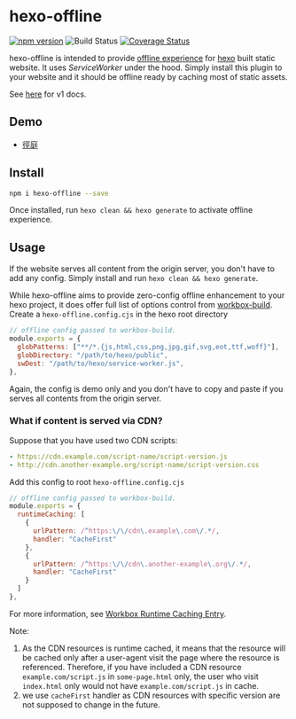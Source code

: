 # hexo-offline

[![npm version](https://img.shields.io/npm/v/hexo-offline.svg?style=flat-square)](https://www.npmjs.com/package/hexo-offline)
![Build Status](https://img.shields.io/github/workflow/status/JLHwung/hexo-offline/CI.svg?style=flat-square)
[![Coverage Status](https://img.shields.io/coveralls/JLHwung/hexo-offline.svg?style=flat-square)](https://coveralls.io/github/JLHwung/hexo-offline)

hexo-offline is intended to provide [offline experience](https://web.dev/progressive-web-apps/) for [hexo](https://hexo.io) built static website. It uses _ServiceWorker_ under the hood. Simply install this plugin to your website and it should be offline ready by caching most of static assets.

See [here](https://github.com/JLHwung/hexo-offline/tree/v1) for v1 docs.

## Demo

- [徑庭](https://jhuang.me)

## Install

```bash
npm i hexo-offline --save
```

Once installed, run `hexo clean && hexo generate` to activate offline experience.

## Usage

If the website serves all content from the origin server, you don't have to add any config. Simply install and run `hexo clean && hexo generate`.

While hexo-offline aims to provide zero-config offline enhancement to your hexo project, it does offer full list of options control from [workbox-build](https://developers.google.com/web/tools/workbox/reference-docs/latest/module-workbox-build?hl=en#.generateSW). Create a `hexo-offline.config.cjs` in the hexo root directory

```js
// offline config passed to workbox-build.
module.exports = {
  globPatterns: ["**/*.{js,html,css,png,jpg,gif,svg,eot,ttf,woff}"],
  globDirectory: "/path/to/hexo/public",
  swDest: "/path/to/hexo/service-worker.js",
},
```

Again, the config is demo only and you don't have to copy and paste if you serves all contents from the origin server.

### What if content is served via CDN?

Suppose that you have used two CDN scripts:

```yaml
- https://cdn.example.com/script-name/script-version.js
- http://cdn.another-example.org/script-name/script-version.css
```

Add this config to root `hexo-offline.config.cjs`

```js
// offline config passed to workbox-build.
module.exports = {
  runtimeCaching: [
    {
      urlPattern: /^https:\/\/cdn\.example\.com\/.*/,
      handler: "CacheFirst"
    },
    {
      urlPattern: /^https:\/\/cdn\.another-example\.org\/.*/,
      handler: "CacheFirst"
    }
  ]
},
```

For more information, see [Workbox Runtime Caching Entry](https://developers.google.com/web/tools/workbox/reference-docs/latest/module-workbox-build?hl=en#.RuntimeCachingEntry).

Note:

1. As the CDN resources is runtime cached, it means that the resource will be cached only after a user-agent visit the page where the resource is referenced. Therefore, if you have included a CDN resource `example.com/script.js` in `some-page.html` only, the user who visit `index.html` only would not have `example.com/script.js` in cache.
1. we use `cacheFirst` handler as CDN resources with specific version are not supposed to change in the future.
